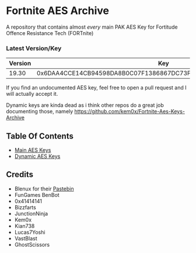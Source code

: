 # Fortnite AES Archive
A repository that contains almost *every* main PAK AES Key for Fortitude Offence Resistance Tech (FORTnite)

### Latest Version/Key
| Version | Key |
|---------|-----|
| 19.30   | 0x6DAA4CCE14CB94598DA8B0C07F1386867DC73FA644B92900ADCEF89F26D159DC |

If you find an undocumented AES key, feel free to open a pull request and I will actually accept it.

Dynamic keys are kinda dead as i think other repos do a great job documenting those, namely https://github.com/kem0x/Fortnite-Aes-Keys-Archive

## Table Of Contents
- [Main AES Keys](https://github.com/dippyshere/fortnite-aes-archive/tree/master/archive/main.md)
- [Dynamic AES Keys](https://github.com/dippyshere/fortnite-aes-archive/tree/master/archive/dynamic)

## Credits
- Blenux for their [Pastebin](https://pastebin.com/raw/SCWdTWbj)
- FunGames BenBot
- 0x41414141
- Bizzfarts
- JunctionNinja
- Kem0x
- Kian738
- Lucas7Yoshi
- VastBlast
- GhostScissors
